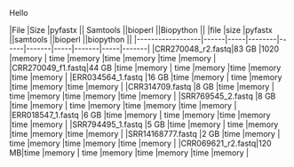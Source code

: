 Hello

|File              |Size  |pyfastx      || Samtools    ||bioperl     ||Biopython   ||
|file              |size  |pyfastx      ||samtools     ||bioperl     ||biopython   ||
|------------------|------|-----|--------|------|-------|-----|-------|-----|-------|
|CRR270048_r2.fastq|83 GB |1020 |memory  | time |memory |time |memory |time |memory |
|CRR270049_f1.fastq|44 GB |time |memory  | time |memory |time |memory |time |memory |
|ERR034564_1.fastq |16 GB |time |memory  | time |memory |time |memory |time |memory |
|CRR314709.fastq   |8 GB  |time |memory  | time |memory |time |memory |time |memory |
|SRR769545_2.fastq |8 GB  |time |memory  | time |memory |time |memory |time |memory |
|ERR018547_1.fastq |6 GB  |time |memory  | time |memory |time |memory |time |memory |
|SRR794495_1.fastq |5 GB  |time |memory  | time |memory |time |memory |time |memory |
|SRR14168777.fastq |2 GB  |time |memory  | time |memory |time |memory |time |memory |
|CRR069621_r2.fastq|120 MB|time |memory  | time |memory |time |memory |time |memory |


                

